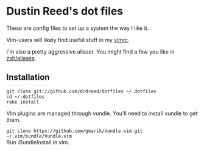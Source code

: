 # Dustin Reed's dot files

These are config files to set up a system the way I like it.

Vim-users will likely find useful stuff in my [vimrc](vimrc).

I'm also a pretty aggressive aliaser. You might find a few you like in [zsh/aliases](zsh/aliases).

## Installation

  `git clone git://github.com/drdreed/dotfiles ~/.dotfiles`  
  `cd ~/.dotfiles`  
  `rake install`

  Vim plugins are managed through vundle. You'll need to install vundle to get them.

  `git clone https://github.com/gmarik/Vundle.vim.git ~/.vim/bundle/Vundle.vim`  
  Run :BundleInstall in vim.
